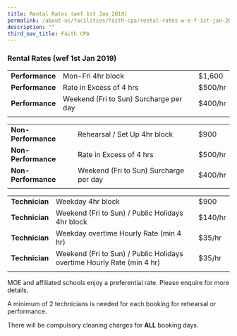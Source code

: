 ```yaml
---
title: Rental Rates (wef 1st Jan 2019)
permalink: /about-us/facilities/faith-cpa/rental-rates-w-e-f-1st-jan-2019/
description: ""
third_nav_title: Faith CPA
---
```

### **Rental Rates (wef 1st Jan 2019)**


|  ||  |
| -------- | -------- | -------- |
| **Performance**  | Mon-Fri 4hr block  | $1,600    |
| **Performance**  | Rate in Excess of 4 hrs  | $500/hr   |
| **Performance**  | Weekend (Fri to Sun) Surcharge per day  | $400/hr   |
|  |  |  |

|  ||  |
| -------- | -------- | -------- |
| **Non-Performance**  |Rehearsal / Set Up 4hr block  | $900   |
| **Non-Performance**  | Rate in Excess of 4 hrs  | $500/hr   |
| **Non-Performance**  | Weekend (Fri to Sun) Surcharge per day  | $400/hr   |
|  |  |  |

|  ||  |
| -------- | -------- | -------- |
| **Technician** |Weekday 4hr block  | $900   |
| **Technician** | Weekend (Fri to Sun) / Public Holidays 4hr block  | $140/hr   |
|**Technician**  | Weekday overtime Hourly Rate (min 4 hr)  | $35/hr   |
|**Technician**  | Weekend (Fri to Sun) / Public Holidays overtime Hourly Rate (min 4 hr)  | $35/hr   |
|  |  |  |

MOE and affiliated schools enjoy a preferential rate. Please enquire for more details.

A minimum of 2 technicians is needed for each booking for rehearsal or performance.

There will be compulsory cleaning charges for **ALL** booking days.